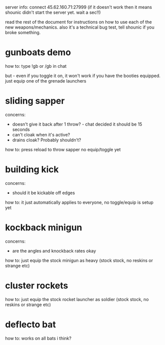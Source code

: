 server info: connect 45.62.160.71:27999 (if it doesn't work then it means shounic didn't start the server yet. wait a sec!!)

read the rest of the document for instructions on how to use each of the new weapons/mechanics. also it's a technical bug test, tell shounic if you broke something. 

# gunboats demo

how to:
type !gb or /gb in chat

but - even if you toggle it on, it won't work if you have the booties equipped. just equip one of the grenade launchers

# sliding sapper


concerns:
- doesn't give it back after 1 throw? - chat decided it should be 15 seconds
- can't cloak when it's active?
- drains cloak? Probably shouldn't?

how to:
press reload to throw sapper
no equip/toggle yet

# building kick

concerns:
- should it be kickable off edges

how to:
it just automatically applies to everyone, no toggle/equip is setup yet

# kockback minigun

concerns:
- are the angles and knockback rates okay

how to:
just equip the stock minigun as heavy (stock stock, no reskins or strange etc)

# cluster rockets

how to:
just equip the stock rocket launcher as soldier (stock stock, no reskins or strange etc)

# deflecto bat

how to:
works on all bats i think?
